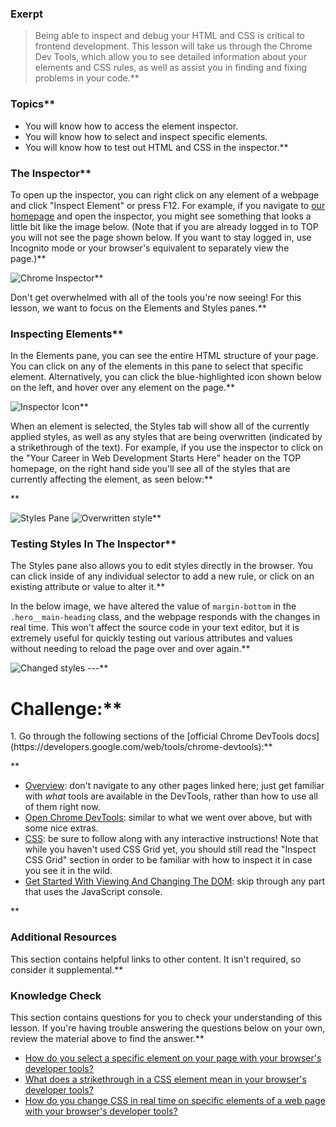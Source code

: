 ### Exerpt
>Being able to inspect and debug your HTML and CSS is critical to frontend development. This lesson will take us through the Chrome Dev Tools, which allow you to see detailed information about your elements and CSS rules, as well as assist you in finding and fixing problems in your code.**


###  Topics**


- You will know how to access the element inspector.
- You will know how to select and inspect specific elements.
- You will know how to test out HTML and CSS in the inspector.**


### The Inspector**


To open up the inspector, you can right click on any element of a webpage and click "Inspect Element" or press F12. For example, if you navigate to [our homepage](https://theodinproject.com/) and open the inspector, you might see something that looks a little bit like the image below. (Note that if you are already logged in to TOP you will not see the page shown below. If you want to stay logged in, use Incognito mode or your browser's equivalent to separately view the page.)**


![Chrome Inspector](https://cdn.statically.io/gh/TheOdinProject/curriculum/594984d7c9f9e744577f19ea475b3864e8cc7c91/html_css/v2/foundations/inspecting-html-and-css/imgs/00.png)**


Don't get overwhelmed with all of the tools you're now seeing! For this lesson, we want to focus on the Elements and Styles panes.**


### Inspecting Elements**


In the Elements pane, you can see the entire HTML structure of your page. You can click on any of the elements in this pane to select that specific element. Alternatively, you can click the blue-highlighted icon shown below on the left, and hover over any element on the page.**


![Inspector Icon](https://cdn.statically.io/gh/TheOdinProject/curriculum/594984d7c9f9e744577f19ea475b3864e8cc7c91/html_css/v2/foundations/inspecting-html-and-css/imgs/01.png)**


<span id="strikethrough">When an element is selected, the Styles tab will show all of the currently applied styles, as well as any styles that are being overwritten (indicated by a strikethrough of the text).</span> For example, if you use the inspector to click on the "Your Career in Web Development Starts Here" header on the TOP homepage, on the right hand side you'll see all of the styles that are currently affecting the element, as seen below:**


**



![Styles Pane](https://cdn.statically.io/gh/TheOdinProject/curriculum/594984d7c9f9e744577f19ea475b3864e8cc7c91/html_css/v2/foundations/inspecting-html-and-css/imgs/02.png)
<img style="padding: 0em; width: auto" src="https://cdn.statically.io/gh/TheOdinProject/curriculum/f8fd38fc62578d8e8368f5303126215a492847f0/foundations/html_css/inspecting-html-and-css/imgs/03.png" alt="Overwritten style">**


### Testing Styles In The Inspector**


The Styles pane also allows you to edit styles directly in the browser. You can click inside of any individual selector to add a new rule, or click on an existing attribute or value to alter it.**


In the below image, we have altered the value of `margin-bottom` in the `.hero__main-heading` class, and the webpage responds with the changes in real time. This won't affect the source code in your text editor, but it is extremely useful for quickly testing out various attributes and values without needing to reload the page over and over again.**


![Changed styles](https://cdn.statically.io/gh/TheOdinProject/curriculum/f8fd38fc62578d8e8368f5303126215a492847f0/foundations/html_css/inspecting-html-and-css/imgs/04.png)
---**


# Challenge:**


<div class="lesson-content__panel" markdown="1">
1. Go through the following sections of the [official Chrome DevTools docs](https://developers.google.com/web/tools/chrome-devtools):**


**



- [Overview](https://developer.chrome.com/docs/devtools/overview/): don't navigate to any other pages linked here; just get familiar with _what_ tools are available in the DevTools, rather than how to use all of them right now.
- [Open Chrome DevTools](https://developer.chrome.com/docs/devtools/open/): similar to what we went over above, but with some nice extras.
- [CSS](https://developer.chrome.com/docs/devtools/#css): be sure to follow along with any interactive instructions! Note that while you haven't used CSS Grid yet, you should still read the "Inspect CSS Grid" section in order to be familiar with how to inspect it in case you see it in the wild.
- [Get Started With Viewing And Changing The DOM](https://developer.chrome.com/docs/devtools/dom/): skip through any part that uses the JavaScript console.
</div>**


### Additional Resources
This section contains helpful links to other content. It isn't required, so consider it supplemental.**


### Knowledge Check
This section contains questions for you to check your understanding of this lesson. If you're having trouble answering the questions below on your own, review the material above to find the answer.**


- <a class="knowledge-check-link" href="#inspecting-elements">How do you select a specific element on your page with your browser's developer tools?</a>
- <a class="knowledge-check-link" href="#strikethrough">What does a strikethrough in a CSS element mean in your browser's developer tools?</a>
- <a class="knowledge-check-link" href="#testing-styles-in-the-inspector">How do you change CSS in real time on specific elements of a web page with your browser's developer tools?</a>
